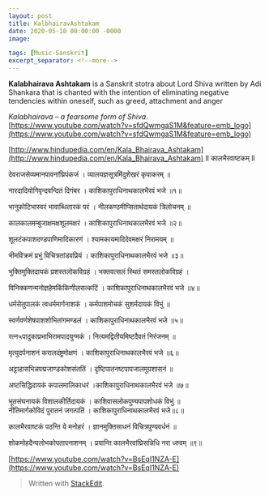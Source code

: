 ```yaml
---
layout: post
title: KalbhairavAshtakam
date: 2020-05-10 00:00:00 -0000
image: 

tags: [Music-Sanskrit]
excerpt_separator: <!--more-->
---
```


 <!--more-->



﻿**Kalabhairava Ashtakam** is a Sanskrit stotra about Lord Shiva written by Adi Shankara that is chanted with the intention of eliminating negative tendencies within oneself, such as greed, attachment and anger

_Kalabhairava – a fearsome form of Shiva._
[https://www.youtube.com/watch?v=sfdQwmgaS1M&feature=emb_logo](https://www.youtube.com/watch?v=sfdQwmgaS1M&feature=emb_logo)

[http://www.hindupedia.com/en/Kala_Bhairava_Ashtakam](http://www.hindupedia.com/en/Kala_Bhairava_Ashtakam)
ll कालभैरवाष्टकम् ll  

देवराजसेव्यमानपावनांघ्रिपंकजं । व्यालयज्ञसूत्रमिंदुशेखरं कृपाकरम् ॥  

नारदादियोगिवृन्दवन्दितं दिगंबर । काशिकापुराधिनाथकालभैरवं भजे ॥१॥  

भानुकोटिभास्वरं भावाब्धितारकं परं । नीलकण्ठमीप्सितार्थदायकं त्रिलोचनम् ॥  

कालकालमम्बुजाक्षमक्षशूलमक्षरं । काशिकापुराधिनाथकालभैरवं भजे ॥२॥

शूलटंकपाशदण्डपाणिमादिकारणं । श्यामकायमादिदेवमक्षरं निरामयम् ॥  
  
भीमविक्रमं प्रभुं विचित्रतांडवप्रियं । काशिकापुराधिनाथकालभैरवं भजे ॥३॥ 

भुक्तिमुक्तिदायकं प्रशस्तलोकविग्रहं । भक्तवत्सलं स्थितं समस्तलोकविग्रहं । 

विनिक्कणन्मनोज्ञहेमकिंकिणीलसत्कटिं । काशिकापुराधिनाथकालभैरवं भजे ॥४॥  

धर्मसेतुपालकं त्वधर्ममार्गनाशकं । कर्मपाशमोचकं सुशर्मदायकं विभुं ॥  

स्वर्णवर्णशेषपाशशोभितांगमण्डलं । काशिकापुराधिनाथकालभैरवं भजे ॥५॥  

रत्न५पादुकाप्रभाभिरामपादयुग्मकं ।  नित्यमद्वितीयमिष्टदैवतं निरंजनम् ॥

मृत्युदर्पनाशनं करालदंष्ट्रमोक्षणं । काशिकापुराधिनाथकालभैरवं भजे ॥६॥  

अट्टाहासभिन्नपद्मजाण्डकोशसंततिं । दृष्टिपातनष्टपापजालमुग्रशासनं ॥

अष्टसिद्धिदायकं कपालमालिकाधरं ।काशिकापुराधिनाथकालभैरवं भजे ॥७॥  

भूतसंघनायकं विशालकीर्तिदायकं । काशिवासलोकपुण्यपापशोधकं विभुं ॥  
नीतिमार्गकोविदं पुरातनं जगत्पतिं । काशिकापुराधिनाथकालभैरवं भजे॥८॥  

कालभैरवाष्टकं पठन्ति ये मनोहरं । ज्ञानमुक्तिसाधनं विचित्रपुण्यवर्धनं ॥

शोकमोहदैन्यलोभकोपतापनाशनम् । प्रयान्ति कालभैरवांघ्रिसन्निधि नरा ध्‍रुवम् ॥९॥

[https://www.youtube.com/watch?v=BsEqI1NZA-E](https://www.youtube.com/watch?v=BsEqI1NZA-E)
> Written with [StackEdit](https://stackedit.io/).
